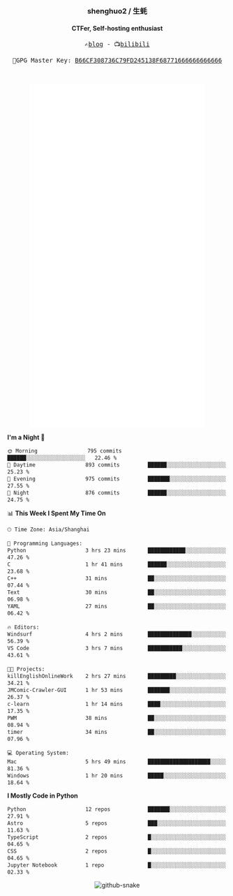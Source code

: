 <h3 align="center"> shenghuo2 / 生蚝 </h3>
<h4 align="center" >CTFer, Self-hosting enthusiast</h3>


<p align="center">
  <samp>
    ✍️<a href="https://blog.shenghuo2.top/">blog</a> -
    📺<a href="https://space.bilibili.com/85894935">bilibili</a>
  </samp>
</p>
<p align="center">
  <samp>
     🔐GPG Master Key: <a align="center" href="https://github.com/shenghuo2.gpg">B66CF308736C79FD245138F68771666666666666</a>
  </samp>
</p>
<br>
<p align="center">
  <a href="https://github.com/shenghuo2">
    <img width="400" align="top" src="https://github.com/shenghuo2/shenghuo2/blob/main/metrics.left.svg" />
  </a>
  <a href="https://github.com/shenghuo2">
    <img width="400" align="top" src="https://github.com/shenghuo2/shenghuo2/blob/main/metrics.right.svg" />
  </a>
</p>


<!--START_SECTION:waka-->
**I'm a Night 🦉** 

```text
🌞 Morning                795 commits         ██████░░░░░░░░░░░░░░░░░░░   22.46 % 
🌆 Daytime                893 commits         ██████░░░░░░░░░░░░░░░░░░░   25.23 % 
🌃 Evening                975 commits         ███████░░░░░░░░░░░░░░░░░░   27.55 % 
🌙 Night                  876 commits         ██████░░░░░░░░░░░░░░░░░░░   24.75 % 
```


📊 **This Week I Spent My Time On** 

```text
🕑︎ Time Zone: Asia/Shanghai

💬 Programming Languages: 
Python                   3 hrs 23 mins       ████████████░░░░░░░░░░░░░   47.26 % 
C                        1 hr 41 mins        ██████░░░░░░░░░░░░░░░░░░░   23.68 % 
C++                      31 mins             ██░░░░░░░░░░░░░░░░░░░░░░░   07.44 % 
Text                     30 mins             ██░░░░░░░░░░░░░░░░░░░░░░░   06.98 % 
YAML                     27 mins             ██░░░░░░░░░░░░░░░░░░░░░░░   06.42 % 

🔥 Editors: 
Windsurf                 4 hrs 2 mins        ██████████████░░░░░░░░░░░   56.39 % 
VS Code                  3 hrs 7 mins        ███████████░░░░░░░░░░░░░░   43.61 % 

🐱‍💻 Projects: 
killEnglishOnlineWork    2 hrs 27 mins       █████████░░░░░░░░░░░░░░░░   34.21 % 
JMComic-Crawler-GUI      1 hr 53 mins        ███████░░░░░░░░░░░░░░░░░░   26.37 % 
c-learn                  1 hr 14 mins        ████░░░░░░░░░░░░░░░░░░░░░   17.35 % 
PWM                      38 mins             ██░░░░░░░░░░░░░░░░░░░░░░░   08.94 % 
timer                    34 mins             ██░░░░░░░░░░░░░░░░░░░░░░░   07.96 % 

💻 Operating System: 
Mac                      5 hrs 49 mins       ████████████████████░░░░░   81.36 % 
Windows                  1 hr 20 mins        █████░░░░░░░░░░░░░░░░░░░░   18.64 % 
```

**I Mostly Code in Python** 

```text
Python                   12 repos            ███████░░░░░░░░░░░░░░░░░░   27.91 % 
Astro                    5 repos             ███░░░░░░░░░░░░░░░░░░░░░░   11.63 % 
TypeScript               2 repos             █░░░░░░░░░░░░░░░░░░░░░░░░   04.65 % 
CSS                      2 repos             █░░░░░░░░░░░░░░░░░░░░░░░░   04.65 % 
Jupyter Notebook         1 repo              █░░░░░░░░░░░░░░░░░░░░░░░░   02.33 % 
```




<!--END_SECTION:waka-->


<div align="center">
  <picture>
    <source media="(prefers-color-scheme: dark)" srcset="https://gist.githubusercontent.com/shenghuo2/bfce20b14ab0484cef03bae6e60e0b3a/raw/github-snake-dark.svg" />
    <source media="(prefers-color-scheme: light)" srcset="https://gist.githubusercontent.com/shenghuo2/bfce20b14ab0484cef03bae6e60e0b3a/raw/github-snake.svg" />
    <img alt="github-snake" src="https://gist.githubusercontent.com/shenghuo2/bfce20b14ab0484cef03bae6e60e0b3a/raw/github-snake.svg" />
  </picture>
</div>

<!--
**shenghuo2/shenghuo2** is a ✨ _special_ ✨ repository because its `README.md` (this file) appears on your GitHub profile.

Here are some ideas to get you started:

- 🔭 I’m currently working on ...
- 🌱 I’m currently learning ...
- 👯 I’m looking to collaborate on ...
- 🤔 I’m looking for help with ...
- 💬 Ask me about ...
- 📫 How to reach me: ...
- 😄 Pronouns: ...
- ⚡ Fun fact: ...
-->
